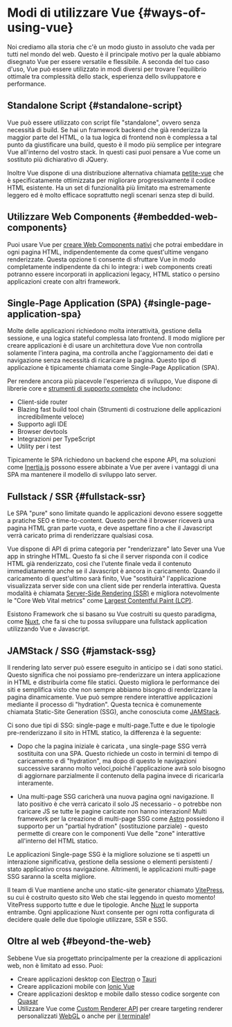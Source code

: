 # Modi di utilizzare Vue {#ways-of-using-vue}

Noi crediamo alla storia che c'è un modo giusto in assoluto che vada per tutti nel mondo del web. Questo è il principale motivo per la quale abbiamo disegnato Vue per essere versatile e flessibile. A seconda del tuo caso d'uso, Vue può essere utilizzato in modi diversi per trovare l'equilibrio ottimale tra complessità dello stack, esperienza dello sviluppatore e performance.

## Standalone Script {#standalone-script}

Vue può essere utilizzato con script file "standalone", ovvero senza necessità di build. Se hai un framework backend che già renderizza la maggior parte del HTML, o la tua logica di frontend non è complessa a tal punto da giustificare una build, questo è il modo più semplice per integrare Vue all'interno del vostro stack. In questi casi puoi pensare a Vue come un sostituto più dichiarativo di JQuery.

Inoltre Vue dispone di una distribuzione alternativa chiamata [petite-vue](https://github.com/vuejs/petite-vue) che è specificatamente ottimizzata per migliorare progressivamente il codice HTML esistente. Ha un set di funzionalità più limitato ma estremamente leggero ed è molto efficace soprattutto negli scenari senza step di build. 

## Utilizzare Web Components {#embedded-web-components}

Puoi usare Vue per [creare Web Components nativi](/guide/extras/web-components) che potrai embeddare in ogni pagina HTML, indipendentemente da come quest'ultime vengano renderizzate. Questa opzione ti consente di sfruttare Vue in modo completamente indipendente da chi lo integra: i web components creati potranno essere incorporati in applicazioni legacy, HTML statico o persino applicazioni create con altri framework.

## Single-Page Application (SPA) {#single-page-application-spa}

Molte delle applicazioni richiedono molta interattività, gestione della sessione, e una logica stateful complessa lato frontend. Il modo migliore per creare applicazioni è di usare un architettura dove Vue non controlla solamente l'intera pagina, ma controlla anche l'aggiornamento dei dati e navigazione senza necessità di ricaricare la pagina. Questo tipo di applicazione è tipicamente chiamata come Single-Page Application (SPA).

Per rendere ancora più piacevole l'esperienza di sviluppo, Vue dispone di librerie core e [strumenti di supporto completo](/guide/scaling-up/tooling) che  includono:

- Client-side router 
- Blazing fast build tool chain (Strumenti di costruzione delle applicazioni incredibilmente veloce)
- Supporto agli IDE
- Browser devtools
- Integrazioni per TypeScript
- Utility per i test

Tipicamente le SPA richiedono un backend che espone API, ma soluzioni come [Inertia.js](https://inertiajs.com) possono essere abbinate a Vue per avere i vantaggi di una SPA ma mantenere il modello di sviluppo lato server. 

## Fullstack / SSR {#fullstack-ssr}

Le SPA "pure" sono limitate quando le applicazioni devono essere soggette a pratiche SEO e time-to-content. Questo perché il browser riceverà una pagina HTML gran parte vuota, e deve aspettare fino a che il Javascript verrà caricato prima di renderizzare qualsiasi cosa.

Vue dispone di API di prima categoria per "renderizzare" lato Sever una Vue app in stringhe HTML. Questo fa si che il server risponda con il codice HTML già renderizzato, così che l'utente finale veda il contenuto immediatamente anche se il Javascript è ancora in caricamento. Quando il caricamento di quest'ultimo sarà finito, Vue "sostituirà" l'applicazione visualizzata server side con una client side per renderla interattiva. Questa modalità è chiamata [Server-Side Rendering (SSR)](/guide/scaling-up/ssr) e migliora notevolmente le "Core Web Vital metrics" come [Largest Contentful Paint (LCP)](https://web.dev/lcp/).

Esistono Framework che si basano su Vue costruiti su questo paradigma, come [Nuxt](https://nuxt.com/), che fa si che tu possa sviluppare una fullstack application utilizzando Vue e Javascript.

## JAMStack / SSG {#jamstack-ssg}

Il rendering lato server può essere eseguito in anticipo se i dati sono statici. Questo significa che noi possiamo pre-renderizzare un intera applicazione in HTML e distribuirla come file statici. Questo migliora le performance dei siti e semplifica visto che non sempre abbiamo bisogno di renderizzare la pagina dinamicamente. Vue può sempre rendere interattive applicazioni mediante il processo di "hydration". Questa tecnica è comunemente chiamata Static-Site Generation (SSG), anche conosciuta come [JAMStack](https://jamstack.org/what-is-jamstack/).

Ci sono due tipi di SSG: single-page e multi-page.Tutte e due le tipologie pre-renderizzano il sito in HTML statico, la differenza è la seguente:

- Dopo che la pagina iniziale è caricata , una single-page SSG verrà sostituita con una SPA. Questo richiede un costo in termini di tempo di caricamento e di "hydration", ma dopo di questo le navigazioni successive saranno molto veloci,poiché l'applicazione avrà solo bisogno di aggiornare parzialmente il contenuto della pagina invece di ricaricarla interamente.

- Una multi-page SSG caricherà una nuova pagina ogni navigazione. Il lato positivo è che verrà caricato il solo JS necessario - o potrebbe non caricare JS se tutte le pagine caricate non hanno interazioni! Multi framework per la creazione di multi-page SSG come [Astro](https://astro.build/) possiedono il supporto per un "partial hydration" (sostituzione parziale) - questo permette di creare con le componenti Vue delle "zone" interattive all'interno del HTML statico.

Le applicazioni Single-page SSG è la migliore soluzione se ti aspetti un interazione significativa, gestione della sessione o elementi persistenti / stato applicativo cross navigazione. Altrimenti, le applicazioni multi-page SSG saranno la scelta migliore.

Il team di Vue mantiene anche uno static-site generator chiamato [VitePress](https://vitepress.dev/), su cui è costruito questo sito Web che stai leggendo in questo momento! VitePress supporto tutte e due le tipologie. Anche [Nuxt](https://nuxt.com/) le supporta entrambe. Ogni applicazione Nuxt consente per ogni rotta configurata di decidere quale delle due tipologie utilizzare, SSR e SSG.

## Oltre al web {#beyond-the-web}

Sebbene Vue sia progettato principalmente per la creazione di applicazioni web, non è limitato ad esso. Puoi:

- Creare applicazioni desktop con [Electron](https://www.electronjs.org/) o [Tauri](https://tauri.studio/en/)
- Creare applicazioni mobile con [Ionic Vue](https://ionicframework.com/docs/vue/overview)
- Creare applicazioni desktop e mobile dallo stesso codice sorgente con [Quasar](https://quasar.dev/)
- Utilizzare Vue come [Custom Renderer API](/api/custom-renderer) per creare targeting renderer personalizzati [WebGL](https://troisjs.github.io/) o anche per [il terminale](https://github.com/vue-terminal/vue-termui)!
